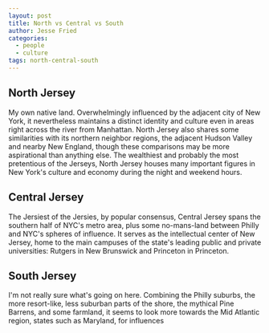 ```yaml
---
layout: post
title: North vs Central vs South
author: Jesse Fried
categories:
  - people
  - culture
tags: north-central-south
---
```


## North Jersey

My own native land. Overwhelmingly influenced by the adjacent city of New York, it nevertheless maintains a distinct identity and culture even in areas right across the river from Manhattan. North Jersey also shares some similarities with its northern neighbor regions, the adjacent Hudson Valley and nearby New England, though these comparisons may be more aspirational than anything else. The wealthiest and probably the most pretentious of the Jerseys, North Jersey houses many important figures in New York's culture and economy during the night and weekend hours. 

## Central Jersey

The Jersiest of the Jersies, by popular consensus, Central Jersey spans the southern half of NYC's metro area, plus some no-mans-land between Philly and NYC's spheres of influence. It serves as the intellectual center of New Jersey, home to the main campuses of the state's leading public and private universities: Rutgers in New Brunswick and Princeton in Princeton. 

## South Jersey

I'm not really sure what's going on here. Combining the Philly suburbs, the more resort-like, less suburban parts of the shore, the mythical Pine Barrens, and some farmland, it seems to look more towards the  Mid Atlantic region, states such as Maryland, for influences
